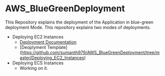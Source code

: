 # AWS_BlueGreenDeployment

This Repository explains the deployment of the Application in blue-green deployment Mode. This repository explains two modes of deployments.
* Deploying EC2 Instances
  * [Deployment Documentation](https://github.com/sumanth979/AWS_BlueGreenDeployment/blob/master/Deploying_EC2_Instances/README.md)
  * [Deoplyment Template] (https://github.com/sumanth979/AWS_BlueGreenDeployment/tree/master/Deploying_EC2_Instances)
* Deploying ECS Instances
  * Working on it.
